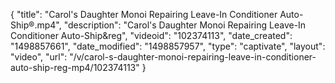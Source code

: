 {
    "title": "Carol's Daughter Monoi Repairing Leave-In Conditioner Auto-Ship&reg;.mp4",
    "description": "Carol's Daughter Monoi Repairing Leave-In Conditioner Auto-Ship&reg",
    "videoid": "102374113",
    "date_created": "1498857661",
    "date_modified": "1498857957",
    "type": "captivate",
    "layout": "video",
    "url": "\/v\/carol-s-daughter-monoi-repairing-leave-in-conditioner-auto-ship-reg-mp4\/102374113"
}